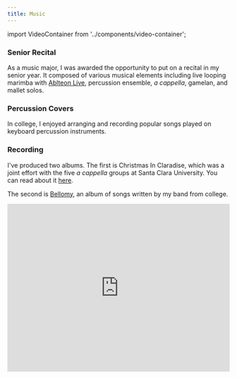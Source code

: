 ```yaml
---
title: Music
---
```


import VideoContainer from '../components/video-container';

### Senior Recital
As a music major, I was awarded the opportunity to put on a recital in my senior year. It composed of various musical elements including live looping marimba with [Ablteon Live](https://www.ableton.com/), percussion ensemble, _a cappella_, gamelan, and mallet solos.

<VideoContainer
  src="https://www.youtube-nocookie.com/embed/QEQ5AZ_LAlQ"
  title='Ryan Rishi - "8 on Three and 9 on Two"'
/>

### Percussion Covers
In college, I enjoyed arranging and recording popular songs played on keyboard percussion instruments.

<VideoContainer
  src="https://www.youtube-nocookie.com/embed/sMzCV91D3ao"
  title='Ryan Rishi - "I Will Follow You Into The Dark" by Death Cab for Cutie [Percussion Cover]'
/>

### Recording
I've produced two albums. The first is Christmas In Claradise, which was a joint effort with the five _a cappella_ groups at Santa Clara University. You can read about it [here](/blog/2015-12-27-the-twelve-days-of-an-a-cappella-christmas-album).

The second is [Bellomy](https://open.spotify.com/album/5Tbpm70sMQ2aUwdsEieHn5?si=pucr00KFSq-X_hMGfvNRrA), an album of songs written by my band from college.

<iframe
  src="https://open.spotify.com/embed/album/5Tbpm70sMQ2aUwdsEieHn5"
  title="Jagged Light - Bellomy"
  width="100%"
  height="380"
  frameBorder="0"
  allowtransparency="true"
  allow="encrypted-media"
/>
